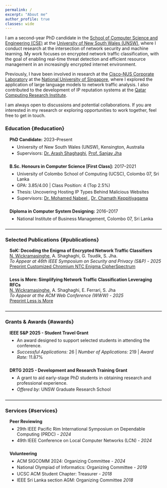 ```yaml
---
permalink: /
excerpt: "About me"
author_profile: true
classes: wide
---
```


I am a second-year PhD candidate in the <a href="https://www.unsw.edu.au/engineering/our-schools/computer-science-and-engineering" target="_blank">School of Computer Science and Engineering (CSE)</a> at the <a href="https://www.unsw.edu.au/" target="_blank">University of New South Wales (UNSW)</a>, where I conduct research at the intersection of network security and machine learning. My work focuses on encrypted network traffic classification, with the goal of enabling real-time threat detection and efficient resource management in an increasingly encrypted internet environment.

Previously, I have been involved in research at the <a href="https://cisco-nus.nus.edu.sg/" target="_blank">Cisco-NUS Corporate Laboratory</a> at the <a href="https://cde.nus.edu.sg/ece/" target="_blank">National University of Singapore</a>, where I explored the application of large language models to network traffic analysis. I also contributed to the development of IP reputation systems at the <a href="https://www.hbku.edu.qa/en/qcri" target="_blank">Qatar Computing Research Institute</a>.

I am always open to discussions and potential collaborations. If you are interested in my research or exploring opportunities to work together, feel free to get in touch.

### Education {#education}

<div class="section">
    <div class="section-item">
        <strong>PhD Candidate:</strong> 2023–Present
        <ul>
            <li>University of New South Wales (UNSW), Kensington, Australia</li>
            <li>Supervisors: 
            <a href="https://research.unsw.edu.au/people/dr-arash-shaghaghi" target="_blank">Dr. Arash Shaghaghi</a>, 
            <a href="https://research.unsw.edu.au/people/professor-sanjay-jha" target="_blank">Prof. Sanjay Jha</a></li>
        </ul>
    </div>
    <div class="section-item">
        <strong>B.Sc. Honours in Computer Science [First Class]:</strong> 2017–2021
        <ul>
            <li>University of Colombo School of Computing (UCSC), Colombo 07, Sri Lanka</li>
            <li>GPA: 3.85/4.00 | Class Position: 4 (Top 2.5%)</li>
            <li>Thesis: Uncovering Hosting IP Types Behind Malicious Websites</li>
            <li>Supervisors: 
            <a href="https://scholar.google.com.au/citations?user=Lka4RwsAAAAJ&hl=en" target="_blank">Dr. Mohamed Nabeel </a>, 
            <a href="https://scholar.google.com/citations?user=SFxdJK0AAAAJ&hl=en" target="_blank">Dr. Chamath Keppitiyagama</a></li>
        </ul>
    </div>
    <div class="section-item">
        <strong>Diploma in Computer System Designing:</strong> 2016–2017
        <ul>
            <li>National Institute of Business Management, Colombo 07, Sri Lanka</li>
        </ul>
    </div>
</div>

<hr>

### Selected Publications {#publications}

<div class="section">
    <div class="section-item">
        <p class="p-no-margin-bottom"><strong>SoK: Decoding the Enigma of Encrypted Network Traffic Classifiers</strong><br>
        <u>N. Wickramasinghe</u>, A. Shaghaghi, G. Tsudik, S. Jha.<br>
        <em>To Appear at 46th IEEE Symposium on Security and Privacy (S&P) - 2025</em></p>
        <div class="button-group">
            <!-- <a href="https://www.youtube.com" target="_blank" class="btn btn-youtube">
                <i class="fab fa-youtube"></i> YouTube
            </a> -->
            <a href="https://arxiv.org/abs/2503.20093" target="_blank" class="btn btn-arxiv">
                <i class="fas fa-file-alt"></i> Preprint
            </a>
            <a href="https://github.com/nime-sha256/chromium-cipher-suite-customizer" target="_blank" class="btn btn-github">
                <i class="fab fa-github"></i> Customized Chromium
            </a>
            <a href="https://github.com/nime-sha256/ntc-enigma" target="_blank" class="btn btn-github">
                <i class="fab fa-github"></i> NTC Enigma
            </a>
            <a href="https://cspectrum.web.cse.unsw.edu.au" target="_blank" class="btn btn-github">
                <i class="fa-solid fa-database"></i> CipherSpectrum
            </a>
        </div>
    </div>
    <div class="section-item">
        <p class="p-no-margin-bottom"><strong>Less is More: Simplifying Network Traffic Classification Leveraging RFCs</strong><br>
        <u>N. Wickramasinghe</u>, A. Shaghaghi, E. Ferrari, S. Jha<br>
        <em>To Appear at the ACM Web Conference (WWW) - 2025</em></p>
        <div class="button-group">
            <!-- <a href="https://www.youtube.com" target="_blank" class="btn btn-youtube">
                <i class="fab fa-youtube"></i> YouTube
            </a> -->
            <a href="https://arxiv.org/abs/2502.00586" target="_blank" class="btn btn-arxiv">
                <i class="fas fa-file-alt"></i> Preprint
            </a>
            <a href="https://github.com/nime-sha256/LiM" target="_blank" class="btn btn-github">
                <i class="fab fa-github"></i> Less is More
            </a>
        </div>
  </div>
</div>

<hr>

### Grants & Awards {#awards}

<div class="section">
    <div class="section-item">
        <strong>IEEE S&P 2025 - Student Travel Grant</strong>
        <ul>
            <li>An award designed to support selected students in attending the conference.</li>
            <li><em>Successful Applications:</em> 26 | <em>Number of Applications:</em> 219 | <em>Award Rate:</em> 11.87%</li>
        </ul>
    </div>
    <div class="section-item">
        <strong>DRTG 2025 - Development and Research Training Grant</strong>
        <ul>
            <li>A grant to aid early-stage PhD students in obtaining research and professional experience.</li>
            <li><em>Offered by:</em> UNSW Graduate Research School</li>
        </ul>
    </div>
</div>

<hr>

### Services {#services}

<div class="section">
    <div class="section-item">
        <strong>Peer Reviewing</strong>
        <ul>
            <li>29th IEEE Pacific Rim International Symposium on Dependable Computing (PRDC) - <em>2024</em></li>
            <li>49th IEEE Conference on Local Computer Networks (LCN) - <em>2024</em></li>
        </ul>
    </div>
    <div class="section-item">
        <strong>Volunteering</strong>
        <ul>
            <li>ACM SIGCOMM 2024: Organizing Committee - <em>2024</em></li>
            <li>National Olympiad of Informatics: Organizing Committee - <em>2019</em></li>
            <li>UCSC ACM Student Chapter: Treasurer - <em>2018</em></li>
            <li>IEEE Sri Lanka section AGM: Organizing Committee <em>2018</em></li>
        </ul>
  </div>
</div>

<style>

.section {
  padding-left: 1em;
}

h2 {
  padding-top: 0;
  border-bottom: none !important;
  margin-top: 1.5em;
}

.section-item {
  margin-bottom: 1.75em;
}

.section-item ul {
    margin-top: 0.5em;
}

.section-item ul li {
    margin-bottom: 0.25em;
}

hr {
    border-top: 1px solid #bdbfbf;
}

.p-no-margin-bottom {
    margin-bottom: 0 !important;
}

</style>

